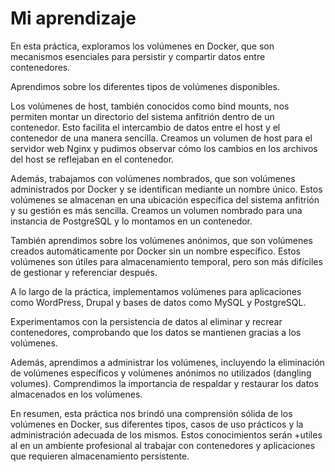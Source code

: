 # Mi aprendizaje


En esta práctica, exploramos los volúmenes en Docker, que son mecanismos esenciales para persistir y compartir datos entre contenedores. 


Aprendimos sobre los diferentes tipos de volúmenes disponibles.


Los volúmenes de host, también conocidos como bind mounts, nos permiten montar un directorio del sistema anfitrión dentro de un contenedor. Esto facilita el intercambio de datos entre el host y el contenedor de una manera sencilla. Creamos un volumen de host para el servidor web Nginx y pudimos observar cómo los cambios en los archivos del host se reflejaban en el contenedor.


Además, trabajamos con volúmenes nombrados, que son volúmenes administrados por Docker y se identifican mediante un nombre único. Estos volúmenes se almacenan en una ubicación específica del sistema anfitrión y su gestión es más sencilla. Creamos un volumen nombrado para una instancia de PostgreSQL y lo montamos en un contenedor.


También aprendimos sobre los volúmenes anónimos, que son volúmenes creados automáticamente por Docker sin un nombre específico. Estos volúmenes son útiles para almacenamiento temporal, pero son más difíciles de gestionar y referenciar después.


A lo largo de la práctica, implementamos volúmenes para aplicaciones como WordPress, Drupal y bases de datos como MySQL y PostgreSQL. 


Experimentamos con la persistencia de datos al eliminar y recrear contenedores, comprobando que los datos se mantienen gracias a los volúmenes.


Además, aprendimos a administrar los volúmenes, incluyendo la eliminación de volúmenes específicos y volúmenes anónimos no utilizados (dangling volumes). Comprendimos la importancia de respaldar y restaurar los datos almacenados en los volúmenes.


En resumen, esta práctica nos brindó una comprensión sólida de los volúmenes en Docker, sus diferentes tipos, casos de uso prácticos y la administración adecuada de los mismos. Estos conocimientos serán +utiles al en un ambiente profesional al trabajar con contenedores y aplicaciones que requieren almacenamiento persistente.



